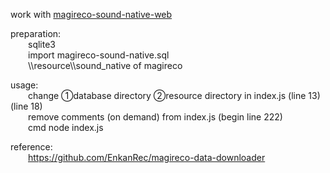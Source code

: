 work with [magireco-sound-native-web](https://github.com/hopelesssoulx/magireco-sound-native-web)

preparation:  
    &emsp;&emsp;sqlite3  
    &emsp;&emsp;import magireco-sound-native.sql  
    &emsp;&emsp;\\\resource\\\sound_native of magireco

usage:  
    &emsp;&emsp;change ①database directory ②resource directory in index.js (line 13) (line 18)  
    &emsp;&emsp;remove comments (on demand) from index.js (begin line 222)  
    &emsp;&emsp;cmd node index.js  

reference:  
    &emsp;&emsp;https://github.com/EnkanRec/magireco-data-downloader
